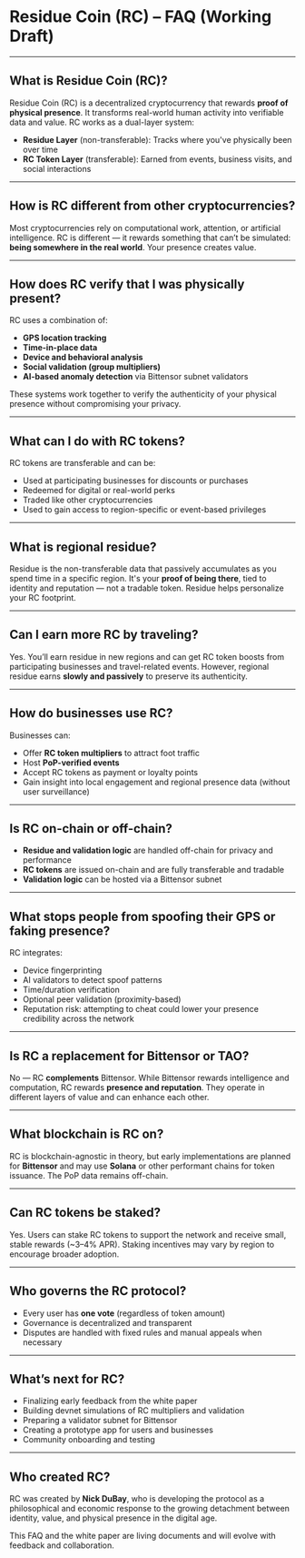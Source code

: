 # Residue Coin (RC) – FAQ (Working Draft)

---

## What is Residue Coin (RC)?
Residue Coin (RC) is a decentralized cryptocurrency that rewards **proof of physical presence**. It transforms real-world human activity into verifiable data and value. RC works as a dual-layer system:
- **Residue Layer** (non-transferable): Tracks where you've physically been over time
- **RC Token Layer** (transferable): Earned from events, business visits, and social interactions

---

## How is RC different from other cryptocurrencies?
Most cryptocurrencies rely on computational work, attention, or artificial intelligence. RC is different — it rewards something that can’t be simulated: **being somewhere in the real world**. Your presence creates value.

---

## How does RC verify that I was physically present?
RC uses a combination of:
- **GPS location tracking**
- **Time-in-place data**
- **Device and behavioral analysis**
- **Social validation (group multipliers)**
- **AI-based anomaly detection** via Bittensor subnet validators

These systems work together to verify the authenticity of your physical presence without compromising your privacy.

---

## What can I do with RC tokens?
RC tokens are transferable and can be:
- Used at participating businesses for discounts or purchases
- Redeemed for digital or real-world perks
- Traded like other cryptocurrencies
- Used to gain access to region-specific or event-based privileges

---

## What is regional residue?
Residue is the non-transferable data that passively accumulates as you spend time in a specific region. It's your **proof of being there**, tied to identity and reputation — not a tradable token. Residue helps personalize your RC footprint.

---

## Can I earn more RC by traveling?
Yes. You’ll earn residue in new regions and can get RC token boosts from participating businesses and travel-related events. However, regional residue earns **slowly and passively** to preserve its authenticity.

---

## How do businesses use RC?
Businesses can:
- Offer **RC token multipliers** to attract foot traffic
- Host **PoP-verified events**
- Accept RC tokens as payment or loyalty points
- Gain insight into local engagement and regional presence data (without user surveillance)

---

## Is RC on-chain or off-chain?
- **Residue and validation logic** are handled off-chain for privacy and performance
- **RC tokens** are issued on-chain and are fully transferable and tradable
- **Validation logic** can be hosted via a Bittensor subnet

---

## What stops people from spoofing their GPS or faking presence?
RC integrates:
- Device fingerprinting
- AI validators to detect spoof patterns
- Time/duration verification
- Optional peer validation (proximity-based)
- Reputation risk: attempting to cheat could lower your presence credibility across the network

---

## Is RC a replacement for Bittensor or TAO?
No — RC **complements** Bittensor. While Bittensor rewards intelligence and computation, RC rewards **presence and reputation**. They operate in different layers of value and can enhance each other.

---

## What blockchain is RC on?
RC is blockchain-agnostic in theory, but early implementations are planned for **Bittensor** and may use **Solana** or other performant chains for token issuance. The PoP data remains off-chain.

---

## Can RC tokens be staked?
Yes. Users can stake RC tokens to support the network and receive small, stable rewards (~3–4% APR). Staking incentives may vary by region to encourage broader adoption.

---

## Who governs the RC protocol?
- Every user has **one vote** (regardless of token amount)
- Governance is decentralized and transparent
- Disputes are handled with fixed rules and manual appeals when necessary

---

## What’s next for RC?
- Finalizing early feedback from the white paper
- Building devnet simulations of RC multipliers and validation
- Preparing a validator subnet for Bittensor
- Creating a prototype app for users and businesses
- Community onboarding and testing

---

## Who created RC?
RC was created by **Nick DuBay**, who is developing the protocol as a philosophical and economic response to the growing detachment between identity, value, and physical presence in the digital age.

This FAQ and the white paper are living documents and will evolve with feedback and collaboration.
